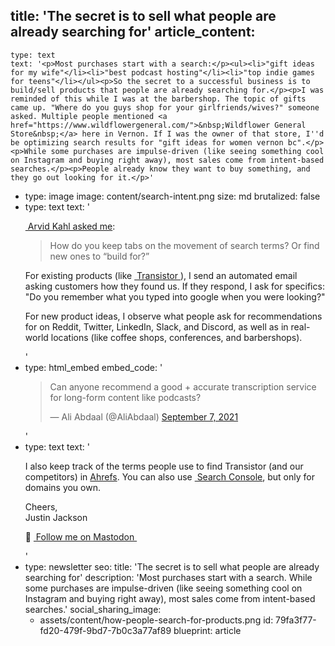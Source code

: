 title: 'The secret is to sell what people are already searching for'
article_content:
  -
    type: text
    text: '<p>Most purchases start with a search:</p><ul><li>"gift ideas for my wife"</li><li>"best podcast hosting"</li><li>"top indie games for teens"</li></ul><p>So the secret to a successful business is to build/sell products that people are already searching for.</p><p>I was reminded of this while I was at the barbershop. The topic of gifts came up. "Where do you guys shop for your girlfriends/wives?" someone asked. Multiple people mentioned <a href="https://www.wildflowergeneral.com/">&nbsp;Wildflower General Store&nbsp;</a> here in Vernon. If I was the owner of that store, I''d be optimizing search results for "gift ideas for women vernon bc".</p><p>While some purchases are impulse-driven (like seeing something cool on Instagram and buying right away), most sales come from intent-based searches.</p><p>People already know they want to buy something, and they go out looking for it.</p>'
  -
    type: image
    image: content/search-intent.png
    size: md
    brutalized: false
  -
    type: text
    text: '<p><a href="https://twitter.com/arvidkahl/status/1598099236796911616">&nbsp;Arvid Kahl asked me</a>:</p><blockquote><p>How do you keep tabs on the movement of search terms? Or find new ones to “build for?”</p></blockquote><p>For existing products (like <a href="https://transistor.fm/?via=justin">&nbsp;Transistor&nbsp;</a>), I send an automated email asking customers how they found us. If they respond, I ask for specifics: "Do you remember what you typed into google when you were looking?"</p><p>For new product ideas, I observe what people ask for recommendations for on Reddit, Twitter, LinkedIn, Slack, and Discord, as well as in real-world locations (like coffee shops, conferences, and barbershops).</p>'
  -
    type: html_embed
    embed_code: '<blockquote class="twitter-tweet tw-align-center"><p lang="en" dir="ltr">Can anyone recommend a good + accurate transcription service for long-form content like podcasts?</p>&mdash; Ali Abdaal (@AliAbdaal) <a href="https://twitter.com/AliAbdaal/status/1435140947533258753?ref_src=twsrc%5Etfw">September 7, 2021</a></blockquote> <script async src="https://platform.twitter.com/widgets.js" charset="utf-8"></script>'
  -
    type: text
    text: '<p>I also keep track of the terms people use to find Transistor (and our competitors) in <a href="https://ahrefs.com/">Ahrefs</a>. You can also use <a href="https://search.google.com/search-console/about">&nbsp;Search Console</a>, but only for domains you own.</p><p>Cheers,<br>Justin Jackson</p><p>🐘 <a href="https://mastodon.social/@mijustin">&nbsp;Follow me on Mastodon&nbsp;</a></p>'
  -
    type: newsletter
seo:
  title: 'The secret is to sell what people are already searching for'
  description: 'Most purchases start with a search. While some purchases are impulse-driven (like seeing something cool on Instagram and buying right away), most sales come from intent-based searches.'
social_sharing_image:
    - assets/content/how-people-search-for-products.png
id: 79fa3f77-fd20-479f-9bd7-7b0c3a77af89
blueprint: article
